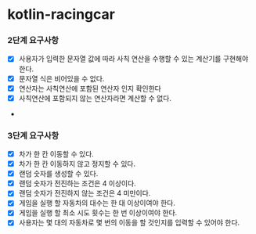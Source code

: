 # kotlin-racingcar

### 2단계 요구사항

- [X] 사용자가 입력한 문자열 값에 따라 사칙 연산을 수행할 수 있는 계산기를 구현해야 한다.
- [X] 문자열 식은 비어있을 수 없다.
- [X] 연산자는 사칙연산에 포함된 연산자 인지 확인한다
- [X] 사칙연산에 포함되지 않는 연산자라면 계산할 수 없다.
- 
### 3단계 요구사항

- [X] 차가 한 칸 이동할 수 있다.
- [X] 차가 한 칸 이동하지 않고 정지할 수 있다.
- [X] 랜덤 숫자를 생성할 수 있다.
- [X] 랜덤 숫자가 전진하는 조건은 4 이상이다.
- [X] 랜덤 숫자가 전진하지 않는 조건은 4 미만이다.
- [X] 게임을 실행 할 자동차의 대수는 한 대 이상이여야 한다.
- [X] 게임을 실행 할 최소 시도 횟수는 한 번 이상이여야 한다.
- [X] 사용자는 몇 대의 자동차로 몇 번의 이동을 할 것인지를 입력할 수 있어야 한다.
